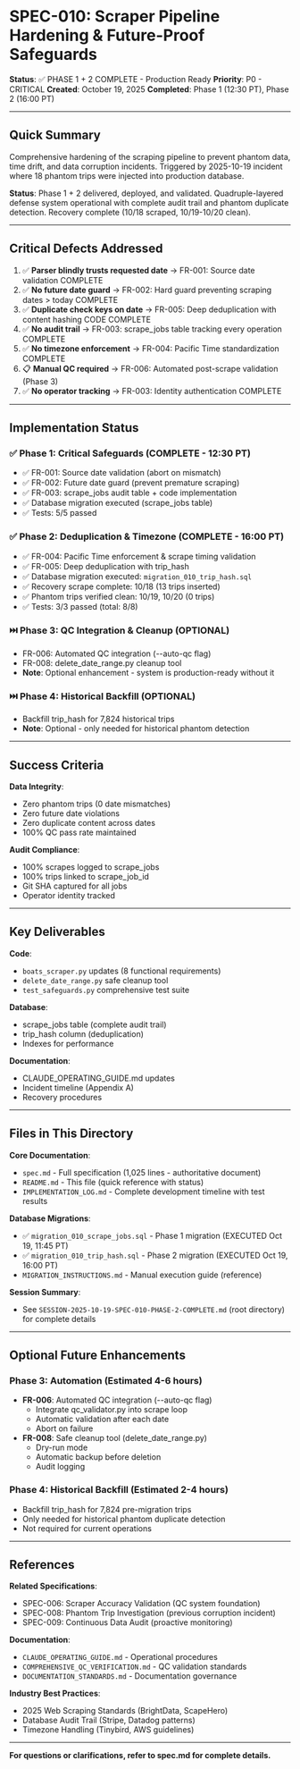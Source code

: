 # SPEC-010: Scraper Pipeline Hardening & Future-Proof Safeguards

**Status**: ✅ PHASE 1 + 2 COMPLETE - Production Ready
**Priority**: P0 - CRITICAL
**Created**: October 19, 2025
**Completed**: Phase 1 (12:30 PT), Phase 2 (16:00 PT)

---

## Quick Summary

Comprehensive hardening of the scraping pipeline to prevent phantom data, time drift, and data corruption incidents. Triggered by 2025-10-19 incident where 18 phantom trips were injected into production database.

**Status**: Phase 1 + 2 delivered, deployed, and validated. Quadruple-layered defense system operational with complete audit trail and phantom duplicate detection. Recovery complete (10/18 scraped, 10/19-10/20 clean).

---

## Critical Defects Addressed

1. ✅ **Parser blindly trusts requested date** → FR-001: Source date validation COMPLETE
2. ✅ **No future date guard** → FR-002: Hard guard preventing scraping dates > today COMPLETE
3. ✅ **Duplicate check keys on date** → FR-005: Deep deduplication with content hashing CODE COMPLETE
4. ✅ **No audit trail** → FR-003: scrape_jobs table tracking every operation COMPLETE
5. ✅ **No timezone enforcement** → FR-004: Pacific Time standardization COMPLETE
6. 📋 **Manual QC required** → FR-006: Automated post-scrape validation (Phase 3)
7. ✅ **No operator tracking** → FR-003: Identity authentication COMPLETE

---

## Implementation Status

### ✅ Phase 1: Critical Safeguards (COMPLETE - 12:30 PT)
- ✅ FR-001: Source date validation (abort on mismatch)
- ✅ FR-002: Future date guard (prevent premature scraping)
- ✅ FR-003: scrape_jobs audit table + code implementation
- ✅ Database migration executed (scrape_jobs table)
- ✅ Tests: 5/5 passed

### ✅ Phase 2: Deduplication & Timezone (COMPLETE - 16:00 PT)
- ✅ FR-004: Pacific Time enforcement & scrape timing validation
- ✅ FR-005: Deep deduplication with trip_hash
- ✅ Database migration executed: `migration_010_trip_hash.sql`
- ✅ Recovery scrape complete: 10/18 (13 trips inserted)
- ✅ Phantom trips verified clean: 10/19, 10/20 (0 trips)
- ✅ Tests: 3/3 passed (total: 8/8)

### ⏭️ Phase 3: QC Integration & Cleanup (OPTIONAL)
- FR-006: Automated QC integration (--auto-qc flag)
- FR-008: delete_date_range.py cleanup tool
- **Note**: Optional enhancement - system is production-ready without it

### ⏭️ Phase 4: Historical Backfill (OPTIONAL)
- Backfill trip_hash for 7,824 historical trips
- **Note**: Optional - only needed for historical phantom detection

---

## Success Criteria

**Data Integrity**:
- Zero phantom trips (0 date mismatches)
- Zero future date violations
- Zero duplicate content across dates
- 100% QC pass rate maintained

**Audit Compliance**:
- 100% scrapes logged to scrape_jobs
- 100% trips linked to scrape_job_id
- Git SHA captured for all jobs
- Operator identity tracked

---

## Key Deliverables

**Code**:
- `boats_scraper.py` updates (8 functional requirements)
- `delete_date_range.py` safe cleanup tool
- `test_safeguards.py` comprehensive test suite

**Database**:
- scrape_jobs table (complete audit trail)
- trip_hash column (deduplication)
- Indexes for performance

**Documentation**:
- CLAUDE_OPERATING_GUIDE.md updates
- Incident timeline (Appendix A)
- Recovery procedures

---

## Files in This Directory

**Core Documentation**:
- `spec.md` - Full specification (1,025 lines - authoritative document)
- `README.md` - This file (quick reference with status)
- `IMPLEMENTATION_LOG.md` - Complete development timeline with test results

**Database Migrations**:
- ✅ `migration_010_scrape_jobs.sql` - Phase 1 migration (EXECUTED Oct 19, 11:45 PT)
- ✅ `migration_010_trip_hash.sql` - Phase 2 migration (EXECUTED Oct 19, 16:00 PT)
- `MIGRATION_INSTRUCTIONS.md` - Manual execution guide (reference)

**Session Summary**:
- See `SESSION-2025-10-19-SPEC-010-PHASE-2-COMPLETE.md` (root directory) for complete details

---

## Optional Future Enhancements

### Phase 3: Automation (Estimated 4-6 hours)
- **FR-006**: Automated QC integration (--auto-qc flag)
  - Integrate qc_validator.py into scrape loop
  - Automatic validation after each date
  - Abort on failure
- **FR-008**: Safe cleanup tool (delete_date_range.py)
  - Dry-run mode
  - Automatic backup before deletion
  - Audit logging

### Phase 4: Historical Backfill (Estimated 2-4 hours)
- Backfill trip_hash for 7,824 pre-migration trips
- Only needed for historical phantom duplicate detection
- Not required for current operations

---

## References

**Related Specifications**:
- SPEC-006: Scraper Accuracy Validation (QC system foundation)
- SPEC-008: Phantom Trip Investigation (previous corruption incident)
- SPEC-009: Continuous Data Audit (proactive monitoring)

**Documentation**:
- `CLAUDE_OPERATING_GUIDE.md` - Operational procedures
- `COMPREHENSIVE_QC_VERIFICATION.md` - QC validation standards
- `DOCUMENTATION_STANDARDS.md` - Documentation governance

**Industry Best Practices**:
- 2025 Web Scraping Standards (BrightData, ScapeHero)
- Database Audit Trail (Stripe, Datadog patterns)
- Timezone Handling (Tinybird, AWS guidelines)

---

**For questions or clarifications, refer to spec.md for complete details.**
